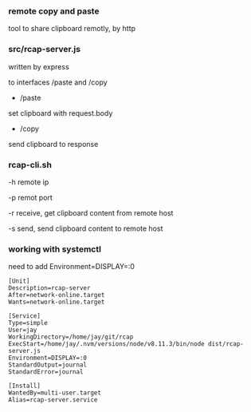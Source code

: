 ### remote copy and paste

tool to share clipboard remotly, by http

### src/rcap-server.js

written by express

to interfaces /paste and /copy

* /paste

set clipboard with request.body

* /copy

send clipboard to response

### rcap-cli.sh

-h remote ip

-p remot port

-r receive, get clipboard content from remote host 

-s send, send clipboard content to remote host 


### working with systemctl

need to add Environment=DISPLAY=:0

```
[Unit]
Description=rcap-server
After=network-online.target
Wants=network-online.target

[Service]
Type=simple
User=jay
WorkingDirectory=/home/jay/git/rcap
ExecStart=/home/jay/.nvm/versions/node/v8.11.3/bin/node dist/rcap-server.js
Environment=DISPLAY=:0
StandardOutput=journal
StandardError=journal

[Install]
WantedBy=multi-user.target
Alias=rcap-server.service
```

